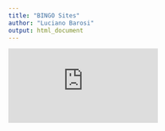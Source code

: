 ```yaml
---
title: "BINGO Sites"
author: "Luciano Barosi"
output: html_document
---
```


![Campanha-01](https://cdn.rawgit.com/lbarosi/BINGO/tree/master/VisitedSites/READMEvisited.html)
